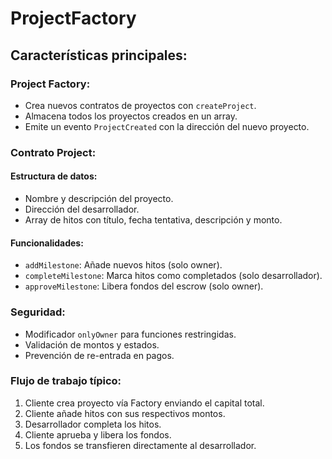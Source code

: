 # ProjectFactory

## Características principales:

### Project Factory:

- Crea nuevos contratos de proyectos con `createProject`.
- Almacena todos los proyectos creados en un array.
- Emite un evento `ProjectCreated` con la dirección del nuevo proyecto.

### Contrato Project:

#### Estructura de datos:

- Nombre y descripción del proyecto.
- Dirección del desarrollador.
- Array de hitos con título, fecha tentativa, descripción y monto.

#### Funcionalidades:

- `addMilestone`: Añade nuevos hitos (solo owner).
- `completeMilestone`: Marca hitos como completados (solo desarrollador).
- `approveMilestone`: Libera fondos del escrow (solo owner).

### Seguridad:

- Modificador `onlyOwner` para funciones restringidas.
- Validación de montos y estados.
- Prevención de re-entrada en pagos.

### Flujo de trabajo típico:

1. Cliente crea proyecto vía Factory enviando el capital total.
2. Cliente añade hitos con sus respectivos montos.
3. Desarrollador completa los hitos.
4. Cliente aprueba y libera los fondos.
5. Los fondos se transfieren directamente al desarrollador.
